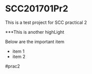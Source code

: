 # SCC201701Pr2

This is a test project for SCC practical 2


***This is another highLight

Below are the important item 
- item 1 
- item 2 


#prac2
